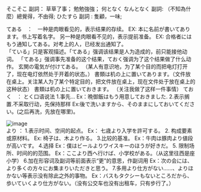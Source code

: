  
そこそこ 副詞： 草草了事； 勉勉強強；
何となく なんとなく  副詞:  （不知為什麼）總覺得，不由得;
ひたすら  副詞 : 隻顧，一味;


てある　：　一种是肉眼看见的，表示结果的存续。 EX: 本に名前が書いてあります。书上写着名字。  另一种是肉眼看不见的，表示提前准备。   EX: 合格者にはもう通知してある。对考上的人，已经发出通知了。  
「ている」只是客观描述。「てある」强调该结果是人为造成的，前只能接他动词。 「てある」强调事先准备的这个结果，ておく强调为了这个结果做了什么动作。
玄関の電気が付けてある。 （某人有意识地，为了某个目的而把电灯打开了，现在电灯依然处于开着的状态。）
書類は机の上に置いてあります。（文件放在桌上。关注某人为了某个特定目的，把文件放在桌上，现在文件处于放在桌上的这种状态）
書類は机の上に置いておきます。 （关注我做了这样一件事情）
ておく　： とく口语说法  1.事先...  Ex：晩御飯はもう用意しておきました.   2.表示搁置.不采取行动，先保持那样  Ex:後で洗いますから、そのままにしておいてください。(之后再洗，先放在哪里)。

![image](https://github.com/DamaKiller/LargeleafHydrangea/assets/96570699/3305eac1-8a2b-4a20-83f4-0c6fcfeca6e0)   
より ： 1.表示时间、空间的起点。  Ex： 七歳より入学を許可する。 2. 构成要素或原材料。 Ex: 椅子は、木より作る。  3.比较的基准。  Ex：牛肉は豚肉より値段が高いです。 4.选择  Ex：僕はビールよりワイスキーのほうが好きだ。
5. 限制场所、时间的的范围。  Ex：ここより西へ行けば、小学校がある。（从这里往西是座小学）  6.加在形容词及副词等前面表示“更”的意思，作副词用  Ex：次の会には、より多くの方々にお集まりいただきと思う。
7.多用より仕方がない……、よりほかない等表示没有除此之外的事物。  Ex：バスもタクシーもないところだから、歩いていくより仕方がない。（没有公交车也没有出租车，只有步行了。）




